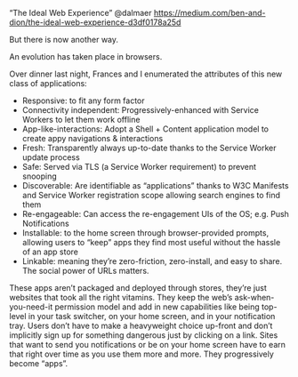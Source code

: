 “The Ideal Web Experience” @dalmaer https://medium.com/ben-and-dion/the-ideal-web-experience-d3df0178a25d

But there is now another way. 

An evolution has taken place in browsers.

Over dinner last night, Frances and I enumerated the attributes of this new class of applications:

- Responsive: to fit any form factor
- Connectivity independent: Progressively-enhanced with Service Workers to let them work offline
- App-like-interactions: Adopt a Shell + Content application model to create appy navigations & interactions
- Fresh: Transparently always up-to-date thanks to the Service Worker update process
- Safe: Served via TLS (a Service Worker requirement) to prevent snooping
- Discoverable: Are identifiable as “applications” thanks to W3C Manifests and Service Worker registration scope allowing search engines to find them
- Re-engageable: Can access the re-engagement UIs of the OS; e.g. Push Notifications
- Installable: to the home screen through browser-provided prompts, allowing users to “keep” apps they find most useful without the hassle of an app store
- Linkable: meaning they’re zero-friction, zero-install, and easy to share. The social power of URLs matters.


These apps aren’t packaged and deployed through stores, they’re just websites that took all the right vitamins. They keep the web’s ask-when-you-need-it permission model and add in new capabilities like being top-level in your task switcher, on your home screen, and in your notification tray. Users don’t have to make a heavyweight choice up-front and don’t implicitly sign up for something dangerous just by clicking on a link. Sites that want to send you notifications or be on your home screen have to earn that right over time as you use them more and more. They progressively become “apps”.
